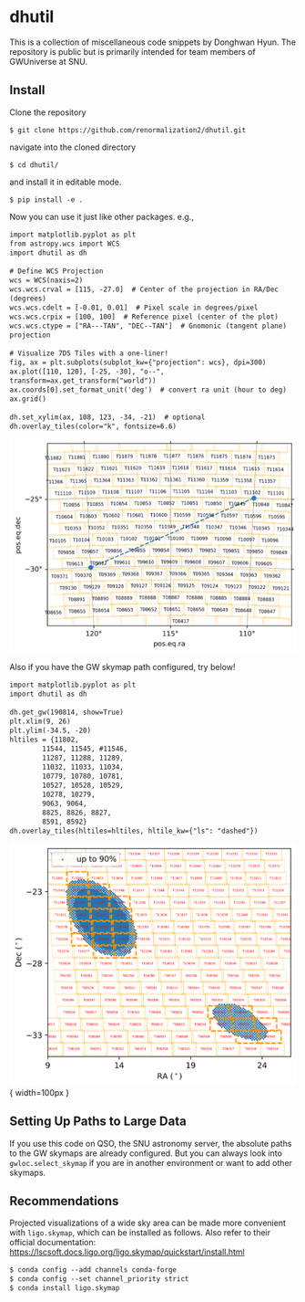 # dhutil
This is a collection of miscellaneous code snippets by Donghwan Hyun. 
The repository is public but is primarily intended for team members of GWUniverse at SNU.


##  Install

Clone the repository

```
$ git clone https://github.com/renormalization2/dhutil.git
```

navigate into the cloned directory

```
$ cd dhutil/
```

and install it in editable mode.

```
$ pip install -e .
```

Now you can use it just like other packages. e.g.,
```
import matplotlib.pyplot as plt
from astropy.wcs import WCS
import dhutil as dh

# Define WCS Projection
wcs = WCS(naxis=2)
wcs.wcs.crval = [115, -27.0]  # Center of the projection in RA/Dec (degrees)
wcs.wcs.cdelt = [-0.01, 0.01]  # Pixel scale in degrees/pixel
wcs.wcs.crpix = [100, 100]  # Reference pixel (center of the plot)
wcs.wcs.ctype = ["RA---TAN", "DEC--TAN"]  # Gnomonic (tangent plane) projection

# Visualize 7DS Tiles with a one-liner!
fig, ax = plt.subplots(subplot_kw={"projection": wcs}, dpi=300)
ax.plot([110, 120], [-25, -30], "o--", transform=ax.get_transform("world"))
ax.coords[0].set_format_unit('deg')  # convert ra unit (hour to deg)
ax.grid()

dh.set_xylim(ax, 108, 123, -34, -21)  # optional
dh.overlay_tiles(color="k", fontsize=6.6)
```
![Alt text](data/demo1.png)

Also if you have the GW skymap path configured, try below!
```
import matplotlib.pyplot as plt
import dhutil as dh

dh.get_gw(190814, show=True)
plt.xlim(9, 26)
plt.ylim(-34.5, -20)
hltiles = {11802,
        11544, 11545, #11546,
        11287, 11288, 11289,
        11032, 11033, 11034,
        10779, 10780, 10781,
        10527, 10528, 10529,
        10278, 10279,
        9063, 9064,
        8825, 8826, 8827,
        8591, 8592}
dh.overlay_tiles(hltiles=hltiles, hltile_kw={"ls": "dashed"})
```
![Alt text](data/demo2.png){ width=100px }

## Setting Up Paths to Large Data

If you use this code on QSO, the SNU astronomy server, the absolute paths to the GW skymaps are already configured.
But you can always look into `gwloc.select_skymap` if you are in another environment or want to add other skymaps.

## Recommendations

Projected visualizations of a wide sky area can be made more convenient with `ligo.skymap`, which can be installed as follows.
Also refer to their official documentation: https://lscsoft.docs.ligo.org/ligo.skymap/quickstart/install.html
```
$ conda config --add channels conda-forge
$ conda config --set channel_priority strict
$ conda install ligo.skymap
```


